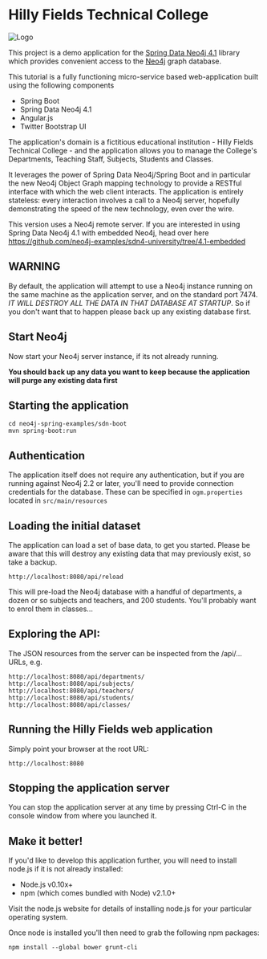 Hilly Fields Technical College
==============================
![Logo](https://github.com/neo4j/neo4j-ogm/blob/master/neo4j-spring-examples/sdn-boot/src/main/webapp/assets/images/engineering-dept.JPG)

This project is a demo application for the [Spring Data Neo4j 4.1](https://github.com/SpringSource/spring-data-neo4j)
library which provides convenient access to the [Neo4j](http://neo4j.org) graph database.

This tutorial is a fully functioning micro-service based web-application built using the following components

- Spring Boot
- Spring Data Neo4j 4.1
- Angular.js
- Twitter Bootstrap UI

The application's domain is a fictitious educational institution - Hilly Fields Technical College - and the application
allows you to manage the College's Departments, Teaching Staff, Subjects, Students and Classes.

It leverages the power of Spring Data Neo4j/Spring Boot and in particular the new Neo4j Object Graph mapping technology to provide a RESTful interface with which the web client interacts. The application is entirely stateless: every interaction involves a call to a Neo4j server, hopefully demonstrating the speed of the new technology, even over the wire.

This version uses a Neo4j remote server. If you are interested in using Spring Data Neo4j 4.1 with embedded Neo4j, head over here https://github.com/neo4j-examples/sdn4-university/tree/4.1-embedded

WARNING
-------
By default, the application will attempt to use a Neo4j instance running on the same machine as the application server, and on the standard port 7474. *IT WILL DESTROY ALL THE DATA IN THAT DATABASE AT STARTUP*. So if you don't want that to happen please back up any existing database first.

Start Neo4j
-----------

Now start your Neo4j server instance, if its not already running. 

**You should back up any data you want to keep because the application will purge any existing data first**

Starting the application
------------------------

    cd neo4j-spring-examples/sdn-boot
    mvn spring-boot:run

Authentication
--------------
The application itself does not require any authentication, but if you are running against Neo4j 2.2 or later,
you'll need to provide connection credentials for the database. These can be specified in `ogm.properties` located in `src/main/resources`

Loading the initial dataset
---------------------------
The application can load a set of base data, to get you started. Please be aware that this will destroy
any existing data that may previously exist, so take a backup.

    http://localhost:8080/api/reload

This will pre-load the Neo4j database with a handful of departments, a dozen or so subjects and teachers,
and 200 students. You'll probably want to enrol them in classes...

Exploring the API:
-----------------
The JSON resources from the server can be inspected from the /api/... URLs, e.g.

    http://localhost:8080/api/departments/
    http://localhost:8080/api/subjects/
    http://localhost:8080/api/teachers/
    http://localhost:8080/api/students/
    http://localhost:8080/api/classes/

Running the Hilly Fields web application
----------------------------------------
Simply point your browser at the root URL:

    http://localhost:8080

Stopping the application server
-------------------------------
You can stop the application server at any time by pressing Ctrl-C in the console window from where you launched it.

Make it better!
---------------
If you'd like to develop this application further, you will need to install node.js if it is not already installed:

- Node.js v0.10x+
- npm (which comes bundled with Node) v2.1.0+

Visit the node.js website for details of installing node.js for your particular operating system.

Once node is installed you'll then need to grab the following npm packages:

    npm install --global bower grunt-cli






